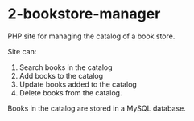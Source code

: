 # 2-bookstore-manager
PHP site for managing the catalog of a book store.

Site can:
1. Search books in the catalog
2. Add books to the catalog
2. Update books added to the catalog
3. Delete books from the catalog.

Books in the catalog are stored in a MySQL database.
